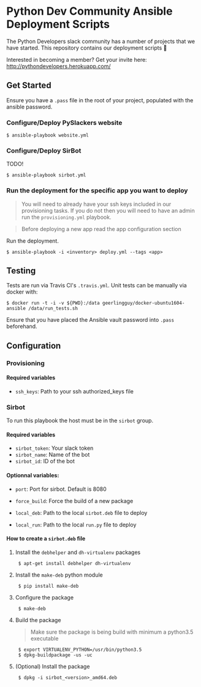 # Python Dev Community Ansible Deployment Scripts

The Python Developers slack community has a number of projects that we
have started. This repository contains our deployment scripts :tada:

Interested in becoming a member? Get your invite here: http://pythondevelopers.herokuapp.com/

## Get Started

Ensure you have a `.pass` file in the root of your project, populated with the ansible password.

### Configure/Deploy PySlackers website

    $ ansible-playbook website.yml

### Configure/Deploy SirBot

TODO!

    $ ansible-playbook sirbot.yml

### Run the deployment for the specific app you want to deploy

> You will need to already have your ssh keys included in our provisioning tasks.
  If you do not then you will need to have an admin run the `provisioning.yml` playbook.

> Before deploying a new app read the app configuration section

Run the deployment.

    $ ansible-playbook -i <inventory> deploy.yml --tags <app>

## Testing

Tests are run via Travis CI's `.travis.yml`. Unit tests can be manually via docker with:

    $ docker run -t -i -v ${PWD}:/data geerlingguy/docker-ubuntu1604-ansible /data/run_tests.sh

Ensure that you have placed the Ansible vault password into `.pass` beforehand.

## Configuration

### Provisioning

#### Required variables

* `ssh_keys`: Path to your ssh authorized_keys file

### Sirbot

To run this playbook the host must be in the `sirbot` group.

#### Required variables

* `sirbot_token`: Your slack token
* `sirbot_name`: Name of the bot
* `sirbot_id`: ID of the bot

#### Optionnal variables:

* `port`: Port for sirbot. Default is 8080

* `force_build`: Force the build of a new package
* `local_deb`: Path to the local `sirbot.deb` file to deploy
* `local_run`: Path to the local `run.py` file to deploy

#### How to create a `sirbot.deb` file

1. Install the `debhelper` and `dh-virtualenv` packages

        $ apt-get install debhelper dh-virtualenv

2. Install the `make-deb` python module

        $ pip install make-deb

3. Configure the package

        $ make-deb

4. Build the package

    > Make sure the package is being build with minimum a python3.5 executable

        $ export VIRTUALENV_PYTHON=/usr/bin/python3.5
        $ dpkg-buildpackage -us -uc

5. (Optional) Install the package

        $ dpkg -i sirbot_<version>_amd64.deb
